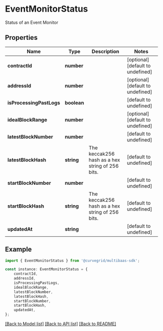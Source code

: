 # EventMonitorStatus

Status of an Event Monitor

## Properties

Name | Type | Description | Notes
------------ | ------------- | ------------- | -------------
**contractId** | **number** |  | [optional] [default to undefined]
**addressId** | **number** |  | [optional] [default to undefined]
**isProcessingPastLogs** | **boolean** |  | [default to undefined]
**idealBlockRange** | **number** |  | [optional] [default to undefined]
**latestBlockNumber** | **number** |  | [default to undefined]
**latestBlockHash** | **string** | The keccak256 hash as a hex string of 256 bits. | [default to undefined]
**startBlockNumber** | **number** |  | [default to undefined]
**startBlockHash** | **string** | The keccak256 hash as a hex string of 256 bits. | [default to undefined]
**updatedAt** | **string** |  | [default to undefined]

## Example

```typescript
import { EventMonitorStatus } from '@curvegrid/multibaas-sdk';

const instance: EventMonitorStatus = {
    contractId,
    addressId,
    isProcessingPastLogs,
    idealBlockRange,
    latestBlockNumber,
    latestBlockHash,
    startBlockNumber,
    startBlockHash,
    updatedAt,
};
```

[[Back to Model list]](../README.md#documentation-for-models) [[Back to API list]](../README.md#documentation-for-api-endpoints) [[Back to README]](../README.md)
